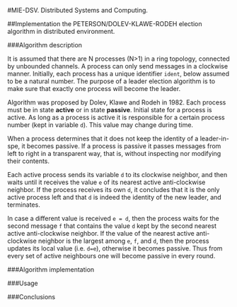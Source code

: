 #MIE-DSV. Distributed Systems and Computing.



##Implementation the PETERSON/DOLEV-KLAWE-RODEH election algorithm in distributed environment.



###Algorithm description

It is assumed that there are N processes (N>1) in a ring topology, connected by unbounded channels. A process can only send messages in a clockwise manner. Initially, each process has a unique identifier `ident`, below assumed to be a natural number. The purpose of a leader election algorithm is to make sure that exactly one process will become the leader. 

Algorithm was proposed by Dolev, Klawe and Rodeh in 1982. Each process must be in state **active** or in state **passive**. Initial state for a process is active. As long as a process is active it is responsible for a certain process number (kept in variable `d`). This value may change during time. 

When a process determines that it does not keep the identity of a leader-in-spe, it becomes passive. If a process is passive it passes messages from left to right in a transparent way, that is, without inspecting nor modifying their contents. 

Each active process sends its variable `d` to its clockwise neighbor, and then  waits until it receives the value `e` of its nearest active anti-clockwise neighbor. If the process receives its own `d`, it concludes that it is the only active process left  and that `d` is indeed the identity of the new leader, and terminates. 

In case a different value is received `e  = d`, then the process waits for the second message `f` that contains the value `d` kept by the second nearest active anti-clockwise neighbor. If the value of the nearest active anti-clockwise neighbor is the largest among `e`, `f`, and `d`, then the process updates its local value (i.e. `d=e`), otherwise it becomes passive. Thus from every set of active neighbours one will become passive in every round. 


###Algorithm implementation


###Usage


###Conclusions
